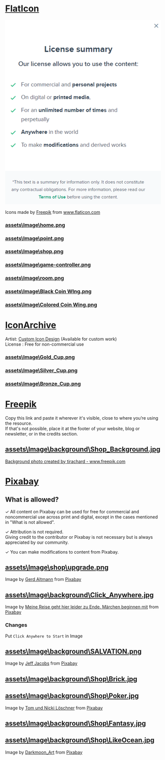 # [FlatIcon](https://www.flaticon.com/)
![FlatIcon](/assets/Image/License/FlatIcon-License.png)

<div>Icons made by <a href="https://www.freepik.com" title="Freepik">Freepik</a> from <a href="https://www.flaticon.com/" title="Flaticon">www.flaticon.com</a></div>


### [assets\Image\home.png](https://www.flaticon.com/free-icon/home_553416?term=home&page=1&position=38&page=1&position=38&related_id=553416&origin=search)

### [assets\Image\point.png](https://www.flaticon.com/free-icon/point_4291373?term=point&page=1&position=9&page=1&position=9&related_id=4291373&origin=search)

### [assets\Image\shop.png](https://www.flaticon.com/free-icon/shop_3982748?term=shop&page=2&position=5&page=2&position=5&related_id=3982748&origin=search)

### [assets\Image\game-controller.png](https://www.flaticon.com/free-icon/game-controller_2972291?term=game&page=1&position=7&page=1&position=7&related_id=2972291)

### [assets\Image\room.png](https://www.flaticon.com/free-icon/room_578110?term=room&page=1&position=8&page=1&position=8&related_id=578110&origin=search)

### [assets\Image\Black Coin WIng.png](https://www.flaticon.com/free-icon/wings_1553431?term=wing&related_id=1553431&origin=search)
### [assets\Image\Colored Coin Wing.png](https://www.flaticon.com/free-icon/wings_1553431?term=wing&related_id=1553431&origin=search)



# [IconArchive](https://iconarchive.com/)

Artist: [Custom Icon Design](https://iconarchive.com/artist/custom-icon-design.html) (Available for custom work) \
License : Free for non-commercial use

### [assets\Image\Gold_Cup.png](https://iconarchive.com/show/flatastic-7-icons-by-custom-icon-design/Cup-gold-icon.html)
### [assets\Image\Silver_Cup.png](https://iconarchive.com/show/flatastic-7-icons-by-custom-icon-design/Cup-silver-icon.html)
### [assets\Image\Bronze_Cup.png](https://iconarchive.com/show/flatastic-7-icons-by-custom-icon-design/Cup-bronze-icon.html)

# [Freepik](https://www.freepik.com/)

Copy this link and paste it wherever it's visible, close to where you’re using the resource. \
If that's not possible, place it at the footer of your website, blog or newsletter, or in the credits section.

## [assets\Image\background\Shop_Background.jpg](https://www.freepik.com/free-photo/wooden-board-empty-table-top-blurred-background_1387629.htm#page=1&query=blur%20shop&position=2)
<a href='https://www.freepik.com/photos/background'>Background photo created by tirachard - www.freepik.com</a>

# [Pixabay](https://pixabay.com/)

## What is allowed?
✓	All content on Pixabay can be used for free for commercial and noncommercial use across print and digital, except in the cases mentioned in "What is not allowed".

✓	Attribution is not required. \
Giving credit to the contributor or Pixabay is not necessary but is always appreciated by our community.

✓	You can make modifications to content from Pixabay.

## [assets\Image\shop\upgrade.png](https://pixabay.com/illustrations/update-upgrade-renew-improve-1672350/)
Image by <a href="https://pixabay.com/users/geralt-9301/?utm_source=link-attribution&amp;utm_medium=referral&amp;utm_campaign=image&amp;utm_content=1672350">Gerd Altmann</a> from <a href="https://pixabay.com/?utm_source=link-attribution&amp;utm_medium=referral&amp;utm_campaign=image&amp;utm_content=1672350">Pixabay</a>

## [assets\Image\background\Click_Anywhere.jpg](https://pixabay.com/photos/coffee-cup-coffee-heartbeat-cup-2317201/)
Image by <a href="https://pixabay.com/users/myriams-fotos-1627417/?utm_source=link-attribution&amp;utm_medium=referral&amp;utm_campaign=image&amp;utm_content=2317201">Meine Reise geht hier leider zu Ende. Märchen beginnen mit</a> from <a href="https://pixabay.com/?utm_source=link-attribution&amp;utm_medium=referral&amp;utm_campaign=image&amp;utm_content=2317201">Pixabay</a>

### Changes
Put `Click Anywhere to Start` in Image

## [assets\Image\background\SALVATION.png](https://pixabay.com/photos/jesus-god-bible-holy-clouds-3149505/)
Image by <a href="https://pixabay.com/users/jeffjacobs1990-7438739/?utm_source=link-attribution&amp;utm_medium=referral&amp;utm_campaign=image&amp;utm_content=3149505">Jeff Jacobs</a> from <a href="https://pixabay.com/?utm_source=link-attribution&amp;utm_medium=referral&amp;utm_campaign=image&amp;utm_content=3149505">Pixabay</a>

## [assets\Image\background\Shop\Brick.jpg](https://pixabay.com/photos/blackboard-wall-black-dark-grunge-1846865/)

## [assets\Image\background\Shop\Poker.jpg](https://pixabay.com/photos/poker-game-play-gambling-luck-1564042/)
Image by <a href="https://pixabay.com/users/tonic-pics-3001971/?utm_source=link-attribution&amp;utm_medium=referral&amp;utm_campaign=image&amp;utm_content=1564042">Tom und Nicki Löschner</a> from <a href="https://pixabay.com/?utm_source=link-attribution&amp;utm_medium=referral&amp;utm_campaign=image&amp;utm_content=1564042">Pixabay</a>

## [assets\Image\background\Shop\Fantasy.jpg](https://pixabay.com/illustrations/background-texture-wall-plaster-4326353/)
## [assets\Image\background\Shop\LikeOcean.jpg](https://pixabay.com/illustrations/space-empty-background-image-stage-4152623/)

Image by <a href="https://pixabay.com/users/darkmoon_art-1664300/?utm_source=link-attribution&amp;utm_medium=referral&amp;utm_campaign=image&amp;utm_content=4326353">Darkmoon_Art</a> from <a href="https://pixabay.com/?utm_source=link-attribution&amp;utm_medium=referral&amp;utm_campaign=image&amp;utm_content=4326353">Pixabay</a>